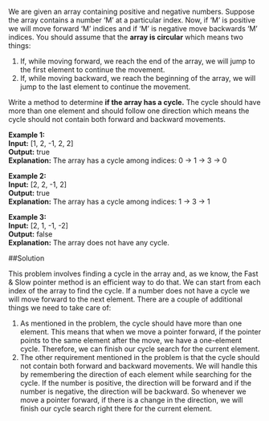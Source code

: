 We are given an array containing positive and negative numbers.
Suppose the array contains a number ‘M’ at a particular index.
Now, if ‘M’ is positive we will move forward ‘M’ indices and if ‘M’ is negative move backwards ‘M’ indices.
You should assume that the **array is circular** which means two things:
1. If, while moving forward, we reach the end of the array, we will jump to the first element to continue the movement.
2. If, while moving backward, we reach the beginning of the array, we will jump to the last element to continue the movement.

Write a method to determine **if the array has a cycle.** The cycle should have more than one element and should follow
one direction which means the cycle should not contain both forward and backward movements.

**Example 1:**  
**Input:** [1, 2, -1, 2, 2]  
**Output:** true  
**Explanation:** The array has a cycle among indices: 0 -> 1 -> 3 -> 0

**Example 2:**  
**Input:** [2, 2, -1, 2]  
**Output:** true  
**Explanation:** The array has a cycle among indices: 1 -> 3 -> 1

**Example 3:**  
**Input:** [2, 1, -1, -2]  
**Output:** false  
**Explanation:** The array does not have any cycle.

##Solution

This problem involves finding a cycle in the array and, as we know, the Fast & Slow pointer method is an efficient way
to do that. We can start from each index of the array to find the cycle. If a number does not have a cycle we will move
forward to the next element. There are a couple of additional things we need to take care of:

1. As mentioned in the problem, the cycle should have more than one element. This means that when we move a pointer
   forward, if the pointer points to the same element after the move, we have a one-element cycle. Therefore, we can
   finish our cycle search for the current element.
2. The other requirement mentioned in the problem is that the cycle should not contain both forward and backward movements.
   We will handle this by remembering the direction of each element while searching for the cycle. If the number is
   positive, the direction will be forward and if the number is negative, the direction will be backward. So whenever
   we move a pointer forward, if there is a change in the direction, we will finish our cycle search right there for
   the current element.
